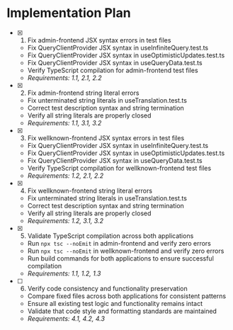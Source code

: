 # Implementation Plan

- [x] 1. Fix admin-frontend JSX syntax errors in test files


  - Fix QueryClientProvider JSX syntax in useInfiniteQuery.test.ts
  - Fix QueryClientProvider JSX syntax in useOptimisticUpdates.test.ts  
  - Fix QueryClientProvider JSX syntax in useQueryData.test.ts
  - Verify TypeScript compilation for admin-frontend test files
  - _Requirements: 1.1, 2.1, 2.2_

- [x] 2. Fix admin-frontend string literal errors

  - Fix unterminated string literals in useTranslation.test.ts
  - Correct test description syntax and string termination
  - Verify all string literals are properly closed
  - _Requirements: 1.1, 3.1, 3.2_

- [x] 3. Fix wellknown-frontend JSX syntax errors in test files


  - Fix QueryClientProvider JSX syntax in useInfiniteQuery.test.ts
  - Fix QueryClientProvider JSX syntax in useOptimisticUpdates.test.ts
  - Fix QueryClientProvider JSX syntax in useQueryData.test.ts
  - Verify TypeScript compilation for wellknown-frontend test files
  - _Requirements: 1.2, 2.1, 2.2_

- [x] 4. Fix wellknown-frontend string literal errors


  - Fix unterminated string literals in useTranslation.test.ts
  - Correct test description syntax and string termination
  - Verify all string literals are properly closed
  - _Requirements: 1.2, 3.1, 3.2_

- [x] 5. Validate TypeScript compilation across both applications


  - Run `npx tsc --noEmit` in admin-frontend and verify zero errors
  - Run `npx tsc --noEmit` in wellknown-frontend and verify zero errors
  - Run build commands for both applications to ensure successful compilation
  - _Requirements: 1.1, 1.2, 1.3_

- [ ] 6. Verify code consistency and functionality preservation



  - Compare fixed files across both applications for consistent patterns
  - Ensure all existing test logic and functionality remains intact
  - Validate that code style and formatting standards are maintained
  - _Requirements: 4.1, 4.2, 4.3_